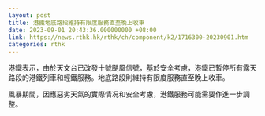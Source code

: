 ```yaml
---
layout: post
title: 港鐵地底路段維持有限度服務直至晚上收車
date: 2023-09-01 20:43:36.000000000 +08:00
link: https://news.rthk.hk/rthk/ch/component/k2/1716300-20230901.htm
categories: rthk
---
```


港鐵表示，由於天文台已改發十號颶風信號，基於安全考慮，港鐵已暫停所有露天路段的港鐵列車和輕鐵服務。地底路段則維持有限度服務直至晚上收車。

風暴期間，因應惡劣天氣的實際情况和安全考慮，港鐵服務可能需要作進一步調整。
